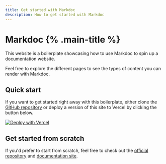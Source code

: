 ```yaml
---
title: Get started with Markdoc
description: How to get started with Markdoc
---
```


# Markdoc {% .main-title %}

This website is a boilerplate showcasing how to use Markdoc to spin up a documentation website.

Feel free to explore the different pages to see the types of content you can render with Markdoc.

## Quick start

If you want to get started right away with this boilerplate, either clone the [GitHub repository](https://github.com/markdoc/examples/boilerplate) or deploy a version of this site to Vercel by clicking the button below.

[![Deploy with Vercel](https://vercel.com/button)](https://vercel.com/new/clone?repository-url=https://github.com/markdoc/examples/boilerplate)

## Get started from scratch

If you'd prefer to start from scratch, feel free to check out the [official repository](https://github.com/markdoc/markdoc) and [documentation site](https://markdoc.io/docs/getting-started).
